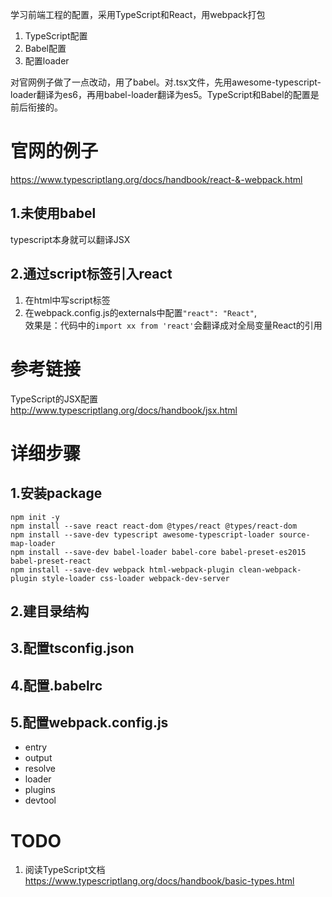 学习前端工程的配置，采用TypeScript和React，用webpack打包  
1. TypeScript配置
2. Babel配置
3. 配置loader

对官网例子做了一点改动，用了babel。对.tsx文件，先用awesome-typescript-loader翻译为es6，再用babel-loader翻译为es5。TypeScript和Babel的配置是前后衔接的。


# 官网的例子
https://www.typescriptlang.org/docs/handbook/react-&-webpack.html

## 1.未使用babel
typescript本身就可以翻译JSX

## 2.通过script标签引入react
1. 在html中写script标签
2. 在webpack.config.js的externals中配置`"react": "React"`,  
效果是：代码中的`import xx from 'react'`会翻译成对全局变量React的引用  

# 参考链接
TypeScript的JSX配置  
http://www.typescriptlang.org/docs/handbook/jsx.html  

# 详细步骤

## 1.安装package
```
npm init -y 
npm install --save react react-dom @types/react @types/react-dom
npm install --save-dev typescript awesome-typescript-loader source-map-loader
npm install --save-dev babel-loader babel-core babel-preset-es2015  babel-preset-react
npm install --save-dev webpack html-webpack-plugin clean-webpack-plugin style-loader css-loader webpack-dev-server
``` 

## 2.建目录结构

## 3.配置tsconfig.json

## 4.配置.babelrc

## 5.配置webpack.config.js
* entry
* output
* resolve
* loader
* plugins
* devtool

# TODO
1. 阅读TypeScript文档  
https://www.typescriptlang.org/docs/handbook/basic-types.html
